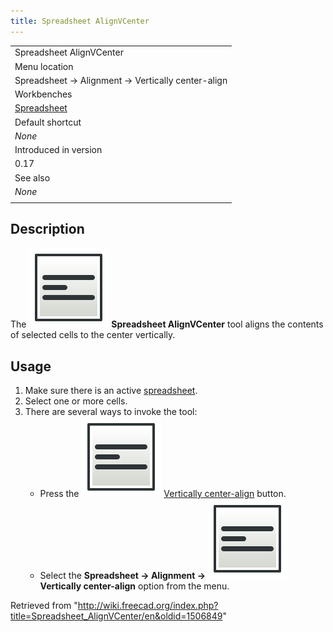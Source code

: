 ```yaml
---
title: Spreadsheet AlignVCenter
---
```


|                                                               |
| ------------------------------------------------------------- |
| Spreadsheet AlignVCenter                                      |
| Menu location                                                 |
| Spreadsheet → Alignment → Vertically center-align             |
| Workbenches                                                   |
| [Spreadsheet](/Spreadsheet_Workbench "Spreadsheet Workbench") |
| Default shortcut                                              |
| _None_                                                        |
| Introduced in version                                         |
| 0.17                                                          |
| See also                                                      |
| _None_                                                        |
|                                                               |

## Description

The ![](/src/assets/images/Spreadsheet_AlignVCenter.svg) **Spreadsheet AlignVCenter** tool aligns the contents of selected cells to the center vertically.

## Usage

1. Make sure there is an active [spreadsheet](/Spreadsheet_CreateSheet "Spreadsheet CreateSheet").
2. Select one or more cells.
3. There are several ways to invoke the tool:
   - Press the ![](/src/assets/images/Spreadsheet_AlignVCenter.svg) [Vertically center-align](/Spreadsheet_AlignVCenter "Spreadsheet AlignVCenter") button.
   - Select the **Spreadsheet → Alignment → ![](/src/assets/images/Spreadsheet_AlignVCenter.svg) Vertically center-align** option from the menu.

Retrieved from "<http://wiki.freecad.org/index.php?title=Spreadsheet_AlignVCenter/en&oldid=1506849>"
